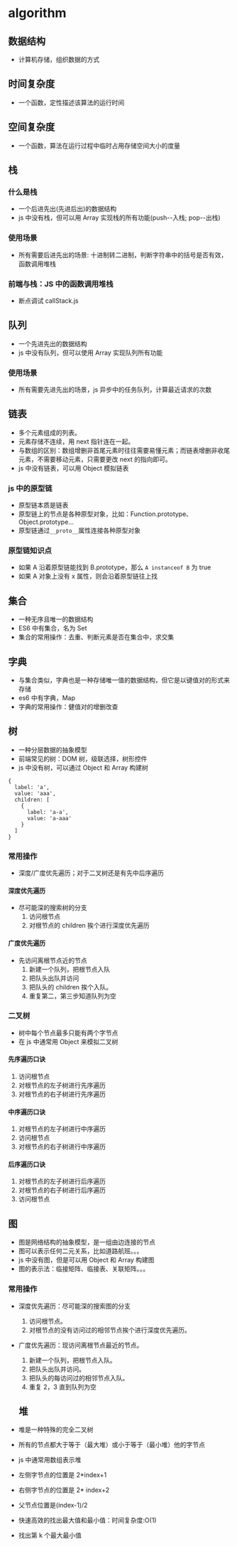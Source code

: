 # algorithm

## 数据结构

- 计算机存储，组织数据的方式

## 时间复杂度

- 一个函数，定性描述该算法的运行时间

## 空间复杂度

- 一个函数，算法在运行过程中临时占用存储空间大小的度量

## 栈

### 什么是栈

- 一个后进先出(先进后出)的数据结构
- js 中没有栈，但可以用 Array 实现栈的所有功能(push--入栈; pop--出栈)

### 使用场景

- 所有需要后进先出的场景: 十进制转二进制，判断字符串中的括号是否有效，函数调用堆栈

### 前端与栈：JS 中的函数调用堆栈

- 断点调试 callStack.js

## 队列

- 一个先进先出的数据结构
- js 中没有队列，但可以使用 Array 实现队列所有功能

### 使用场景

- 所有需要先进先出的场景，js 异步中的任务队列，计算最近请求的次数

## 链表

- 多个元素组成的列表。
- 元素存储不连续，用 next 指针连在一起。
- 与数组的区别：数组增删非首尾元素时往往需要易懂元素；而链表增删非收尾元素，不需要移动元素，只需要更改 next 的指向即可。
- js 中没有链表，可以用 Object 模拟链表

### js 中的原型链

- 原型链本质是链表
- 原型链上的节点是各种原型对象，比如：Function.prototype、Object.prototype...
- 原型链通过`__proto__`属性连接各种原型对象

### 原型链知识点

- 如果 A 沿着原型链能找到 B.prototype，那么 `A instanceof B` 为 true
- 如果 A 对象上没有 x 属性，则会沿着原型链往上找

## 集合

- 一种无序且唯一的数据结构
- ES6 中有集合，名为 Set
- 集合的常用操作：去重、判断元素是否在集合中，求交集

## 字典

- 与集合类似，字典也是一种存储唯一值的数据结构，但它是以键值对的形式来存储
- es6 中有字典，Map
- 字典的常用操作：健值对的增删改查

## 树

- 一种分层数据的抽象模型
- 前端常见的树：DOM 树，级联选择，树形控件
- js 中没有树，可以通过 Object 和 Array 构建树

```(js)
{
  label: 'a',
  value: 'aaa',
  children: [
    {
      label: 'a-a',
      value: 'a-aaa'
    }
  ]
}
```

### 常用操作

- 深度/广度优先遍历；对于二叉树还是有先中后序遍历

#### 深度优先遍历

- 尽可能深的搜索树的分支
  1. 访问根节点
  2. 对根节点的 children 挨个进行深度优先遍历

#### 广度优先遍历

- 先访问离根节点近的节点
  1. 新建一个队列，把根节点入队
  2. 把队头出队并访问
  3. 把队头的 children 挨个入队。
  4. 重复第二，第三步知道队列为空

### 二叉树

- 树中每个节点最多只能有两个字节点
- 在 js 中通常用 Object 来模拟二叉树

#### 先序遍历口诀

1. 访问根节点
2. 对根节点的左子树进行先序遍历
3. 对根节点的右子树进行先序遍历

#### 中序遍历口诀

1. 对根节点的左子树进行中序遍历
2. 访问根节点
3. 对根节点的右子树进行中序遍历

#### 后序遍历口诀

1. 对根节点的左子树进行后序遍历
2. 对根节点的右子树进行后序遍历
3. 访问根节点

## 图

- 图是网络结构的抽象模型，是一组由边连接的节点
- 图可以表示任何二元关系，比如道路航班。。。
- js 中没有图，但是可以用 Object 和 Array 构建图
- 图的表示法：临接矩阵、临接表、关联矩阵。。。

### 常用操作

- 深度优先遍历：尽可能深的搜索图的分支
  1. 访问根节点。
  2. 对根节点的没有访问过的相邻节点挨个进行深度优先遍历。
- 广度优先遍历：现访问离根节点最近的节点。

  1. 新建一个队列，把根节点入队。
  2. 把队头出队并访问。
  3. 把队头的每访问过的相邻节点入队。
  4. 重复 2，3 直到队列为空

  ## 堆

- 堆是一种特殊的完全二叉树
- 所有的节点都大于等于（最大堆）或小于等于（最小堆）他的字节点
- js 中通常用数组表示堆
- 左侧字节点的位置是 2\*index+1
- 右侧字节点的位置是 2\* index+2
- 父节点位置是(index-1)/2
- 快速高效的找出最大值和最小值：时间复杂度:O(1)
- 找出第 k 个最大最小值

